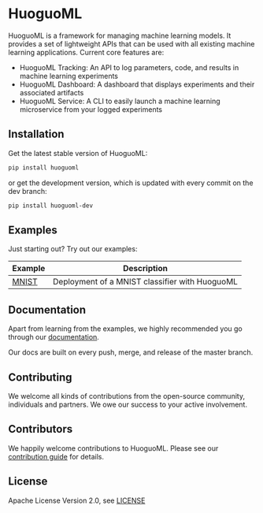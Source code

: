 
# HuoguoML 
HuoguoML is a framework for managing machine learning models. It provides a set of lightweight APIs that can be used with all existing machine learning applications. Current core features are:

- HuoguoML Tracking: An API to log parameters, code, and results in machine learning experiments 
- HuoguoML Dashboard: A dashboard that displays experiments and their associated artifacts
- HuoguoML Service: A CLI to easily launch a machine learning microservice from your logged experiments

## Installation

Get the latest stable version of HuoguoML:

```bash
pip install huoguoml
```

or get the development version, which is updated with every commit on the dev branch:

```bash
pip install huoguoml-dev
```

## Examples

Just starting out? Try out our examples:

| Example                          | Description   | 
| --------------------------       | -------------| 
| [MNIST](examples/mnist.ipynb)    | Deployment of a MNIST classifier with HuoguoML | 

## Documentation

Apart from learning from the examples, we highly recommended you go through our [documentation](https://steven-mi.gitbook.io/huoguoml/).

Our docs are built on every push, merge, and release of the master branch.

## Contributing

We welcome all kinds of contributions from the open-source community, individuals and partners. We owe our success to
your active involvement.

## Contributors

We happily welcome contributions to HuoguoML. Please see our [contribution guide](CONTRIBUTING.md]) for details.

## License

Apache License Version 2.0, see [LICENSE](LICENSE)